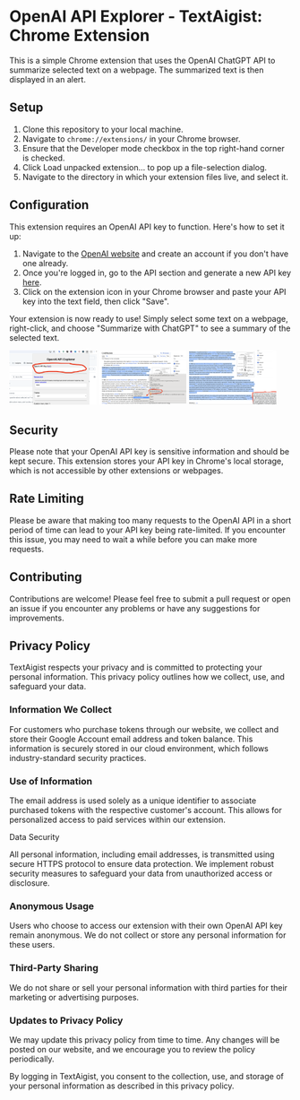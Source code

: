 # OpenAI API Explorer - TextAigist: Chrome Extension

This is a simple Chrome extension that uses the OpenAI ChatGPT API to summarize selected text on a webpage. The summarized text is then displayed in an alert.

## Setup

1. Clone this repository to your local machine.
2. Navigate to `chrome://extensions/` in your Chrome browser.
3. Ensure that the Developer mode checkbox in the top right-hand corner is checked.
4. Click Load unpacked extension… to pop up a file-selection dialog.
5. Navigate to the directory in which your extension files live, and select it.

## Configuration

This extension requires an OpenAI API key to function. Here's how to set it up:

1. Navigate to the [OpenAI website](https://www.openai.com/) and create an account if you don't have one already.
2. Once you're logged in, go to the API section and generate a new API key [here](https://platform.openai.com/account/api-keys).
3. Click on the extension icon in your Chrome browser and paste your API key into the text field, then click "Save".

Your extension is now ready to use! Simply select some text on a webpage, right-click, and choose "Summarize with ChatGPT" to see a summary of the selected text.

<div>
<img src="./screenshots/step1.png" width="31%" alt="Paste API key in browser popup">
<img src="./screenshots/step2.png" width="31%" alt="Select text and choose OpenAI API Explorer - TextAigist">
<img src="./screenshots/step3.png" width="31%" alt="Wait couple of seconds and see summary in popup">
</div>

## Security

Please note that your OpenAI API key is sensitive information and should be kept secure. This extension stores your API key in Chrome's local storage, which is not accessible by other extensions or webpages. 

## Rate Limiting

Please be aware that making too many requests to the OpenAI API in a short period of time can lead to your API key being rate-limited. If you encounter this issue, you may need to wait a while before you can make more requests.

## Contributing

Contributions are welcome! Please feel free to submit a pull request or open an issue if you encounter any problems or have any suggestions for improvements.

## Privacy Policy

TextAigist respects your privacy and is committed to protecting your personal information. This privacy policy outlines how we collect, use, and safeguard your data.

### Information We Collect

For customers who purchase tokens through our website, we collect and store their Google Account email address and token balance. This information is securely stored in our cloud environment, which follows industry-standard security practices.

### Use of Information

The email address is used solely as a unique identifier to associate purchased tokens with the respective customer's account. This allows for personalized access to paid services within our extension.

Data Security

All personal information, including email addresses, is transmitted using secure HTTPS protocol to ensure data protection. We implement robust security measures to safeguard your data from unauthorized access or disclosure.

### Anonymous Usage

Users who choose to access our extension with their own OpenAI API key remain anonymous. We do not collect or store any personal information for these users.

### Third-Party Sharing

We do not share or sell your personal information with third parties for their marketing or advertising purposes.

### Updates to Privacy Policy

We may update this privacy policy from time to time. Any changes will be posted on our website, and we encourage you to review the policy periodically.

By logging in TextAigist, you consent to the collection, use, and storage of your personal information as described in this privacy policy.
